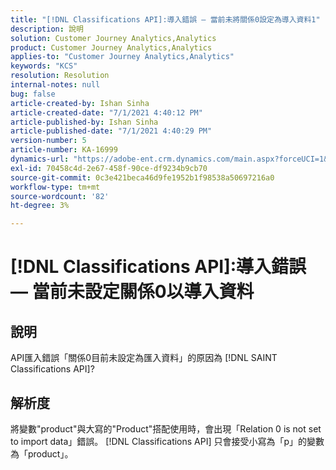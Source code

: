 ```yaml
---
title: "[!DNL Classifications API]:導入錯誤 — 當前未將關係0設定為導入資料1"
description: 說明
solution: Customer Journey Analytics,Analytics
product: Customer Journey Analytics,Analytics
applies-to: "Customer Journey Analytics,Analytics"
keywords: "KCS"
resolution: Resolution
internal-notes: null
bug: false
article-created-by: Ishan Sinha
article-created-date: "7/1/2021 4:40:12 PM"
article-published-by: Ishan Sinha
article-published-date: "7/1/2021 4:40:29 PM"
version-number: 5
article-number: KA-16999
dynamics-url: "https://adobe-ent.crm.dynamics.com/main.aspx?forceUCI=1&pagetype=entityrecord&etn=knowledgearticle&id=7b3215fc-8ada-eb11-bacb-000d3a31f036"
exl-id: 70458c4d-2e67-458f-90ce-df9234b9cb70
source-git-commit: 0c3e421beca46d9fe1952b1f98538a50697216a0
workflow-type: tm+mt
source-wordcount: '82'
ht-degree: 3%

---
```


# [!DNL Classifications API]:導入錯誤 — 當前未設定關係0以導入資料

## 說明


API匯入錯誤「關係0目前未設定為匯入資料」的原因為 [!DNL SAINT Classifications API]?


## 解析度


將變數&quot;product&quot;與大寫的&quot;Product&quot;搭配使用時，會出現「Relation 0 is not set to import data」錯誤。 [!DNL Classifications API] 只會接受小寫為「p」的變數為「product」。
